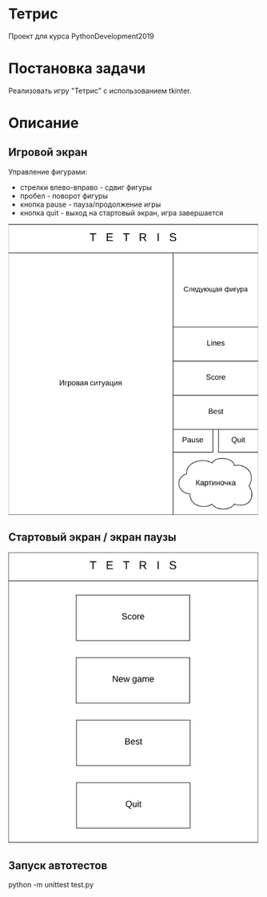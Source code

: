 # Тетрис
Проект для курса PythonDevelopment2019

# Постановка задачи
Реализовать игру "Тетрис" с использованием tkinter.

# Описание
## Игровой экран

Управление фигурами:
*  стрелки влево-вправо - сдвиг фигуры
*  пробел - поворот фигуры
*  кнопка pause - пауза/продолжение игры
*  кнопка quit - выход на стартовый экран, игра завершается
<p align="left">
  <img src=game.jpg width="500" title="game interface">
</p>

## Стартовый экран / экран паузы
<p align="left">
  <img src=start.jpg width="500" title="start interface">
</p>

## Запуск автотестов
python -m unittest test.py
